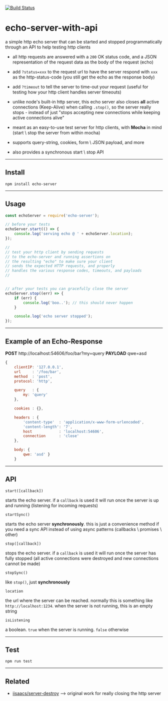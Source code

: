 [![Build Status](https://travis-ci.org/ujc/echo-server-with-api.svg?branch=master)](https://travis-ci.org/ujc/echo-server-with-api)

# echo-server-with-api
a simple http echo server that can be started and stopped programmatically through an API to help testing http clients

* all http requests are answered with a `200` OK status code, and a JSON representation of the request data as the body of the request (echo)

* add `?status=xxx` to the request url to have the server respond with `xxx` as the http-status-code (you still get the echo as the response body)

* add `?timeout` to tell the server to time-out your request (useful for testing how your http client handles server timeouts)

* unlike node's built-in http server, this echo server also closes **all** active connections (Keep-Alive) when calling `.stop()`, so the server really stops - instead of just "stops accepting new connections while keeping active connections alive"

* meant as an easy-to-use test server for http clients, with **Mocha** in mind (start \ stop the server from within mocha)

* supports query-string, cookies, form \ JSON payload, and more

* also provides a synchronous start \ stop API



---
## Install
```
npm install echo-server
```


---
## Usage
```javascript
const echoServer = require('echo-server');

// before your tests
echoServer.start(() => {
    console.log('serving echo @ ' + echoServer.location);
});

//
// test your http client by sending requests
// to the echo-server and running assertions on
// the resulting "echo" to make sure your client
// sends the expected HTTP requests, and properly
// handles the various response codes, timeouts, and payloads
//


// after your tests you can gracefully close the server
echoServer.stop((err) => {
    if (err) {
        console.log('boo..'); // this should never happen
    }

    console.log('echo server stopped');
});
```


---
## Example of an Echo-Response
**POST** http://localhost:54606/foo/bar?my=query
**PAYLOAD** qwe=asd
```javascript
{
    clientIP: '127.0.0.1',
    url     : '/foo/bar',
    method  : 'post',
    protocol: 'http',

    query   : {
        my: 'query'
    },

    cookies : {},

    headers : {
        'content-type'  : 'application/x-www-form-urlencoded',
        'content-length': '7',
        host            : 'localhost:54606',
        connection      : 'close'
    },

    body: {
        qwe: 'asd' }
    }
```



---
## API
`start([callback])`

starts the echo server. if a `callback` is used it will run once the server is up and running (listening for incoming requests)


`startSync()`

starts the echo server **synchronously**.
this is just a convenience method if you need a sync API instead of using async patterns (callbacks \ promises \ other)

`stop([callback])`

stops the echo server. if a `callback` is used it will run once the server has fully stopped (all active connections were destroyed and new connections cannot be made)


`stopSync()`

like `stop()`, just **synchronously**

`location`

the url where the server can be reached. normally this is something like `http://localhost:1234`.
when the server is not running, this is an empty string

`isListening`

a boolean. `true` when the server is running. `false` otherwise


---
## Test
```
npm run test
```


---
## Related
* [iisaacs/server-destroy](https://github.com/isaacs/server-destroy) --> original work for really closing the http server


